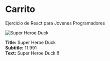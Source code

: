 # Carrito
Ejercicio de React para Jovenes Programadores

![Super Heroe Duck](https://dojiw2m9tvv09.cloudfront.net/60480/product/X_1809-07245.png?84&time=1724047840)

**Title:** Super Heroe Duck  
**Subtitle:** 11.991  
**Text:** Super Heroe Duck!!!

